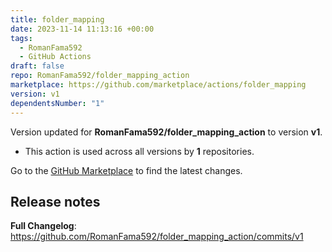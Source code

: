 ```yaml
---
title: folder_mapping
date: 2023-11-14 11:13:16 +00:00
tags:
  - RomanFama592
  - GitHub Actions
draft: false
repo: RomanFama592/folder_mapping_action
marketplace: https://github.com/marketplace/actions/folder_mapping
version: v1
dependentsNumber: "1"
---
```



Version updated for **RomanFama592/folder_mapping_action** to version **v1**.
- This action is used across all versions by **1** repositories.

Go to the [GitHub Marketplace](https://github.com/marketplace/actions/folder_mapping) to find the latest changes.

## Release notes

**Full Changelog**: https://github.com/RomanFama592/folder_mapping_action/commits/v1
